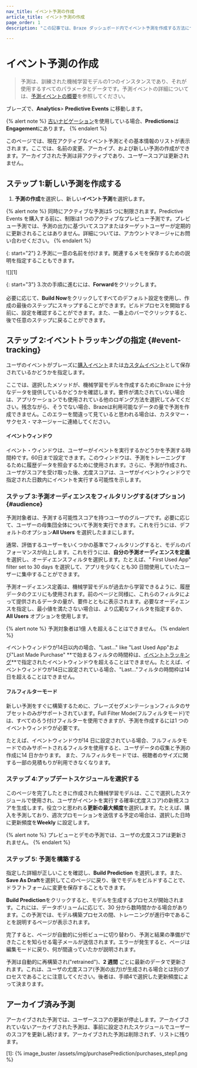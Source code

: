 ```yaml
---
nav_title: イベント予測の作成
article_title: イベント予測の作成
page_order: 1
description: "この記事では、Braze ダッシュボード内でイベント予測を作成する方法について説明します。"

---
```


# イベント予測の作成

> 予測は、訓練された機械学習モデルの1つのインスタンスであり、それが使用するすべてのパラメータとデータです。予測イベントの詳細については、[予測イベントの概要]({{site.baseurl}}/user_guide/brazeai/predictive_suite/predictive_events)を参照してください。

ブレーズで、**Analytics**> **Predictive Events** に移動します。

{% alert note %}
[古いナビゲーション]({{site.baseurl}}/navigation)を使用している場合、**Predictions**は**Engagement**にあります。
{% endalert %}

このページでは、現在アクティブなイベント予測とその基本情報のリストが表示されます。ここでは、名前の変更、アーカイブ、および新しい予測の作成ができます。アーカイブされた予測は非アクティブであり、ユーザースコアは更新されません。

## ステップ 1:新しい予測を作成する

1. **予測の作成**を選択し、新しい**イベント予測**を選択します。

{% alert note %}
同時にアクティブな予測は5 つに制限されます。Predictive Events を購入する前に、制限は1 つのアクティブなプレビュー予測です。プレビュー予測では、予測の出力に基づいてスコアまたはターゲットユーザーが定期的に更新されることはありません。詳細については、アカウントマネージャにお問い合わせください。
{% endalert %}

{: start="2"}
2\.予測に一意の名前を付けます。関連するメモを保存するための説明を指定することもできます。

![][1]

{: start="3"}
3\.次の手順に進むには、**Forward**をクリックします。<br><br>必要に応じて、**Build Now**をクリックしてすべてのデフォルト設定を使用し、作成の最後のステップにスキップすることができます。ビルドプロセスを開始する前に、設定を確認することができます。また、一番上のバーでクリックすると、後で任意のステップに戻ることができます。

## ステップ 2:イベントトラッキングの指定 {#event-tracking}

ユーザのイベントがブレーズに[購入イベント]({{site.baseurl}}/user_guide/data_and_analytics/custom_data/purchase_events/)または[カスタムイベント]({{site.baseurl}}/user_guide/data_and_analytics/custom_data/custom_events/)として保存されているかどうかを指定します。

ここでは、選択したメソッドが、機械学習モデルを作成するためにBraze に十分なデータを提供しているかどうかを確認します。要件が満たされていない場合は、アプリケーションでも使用されている他のロギング方法を選択してみてください。残念ながら、そうでない場合、Brazeは利用可能なデータの量で予測を作成できません。このエラーを間違って見ていると思われる場合は、カスタマー・サクセス・マネージャーに連絡してください。

#### イベントウィンドウ

イベント・ウィンドウは、ユーザーがイベントを実行するかどうかを予測する時間枠です。60日まで設定できます。このウィンドウは、予測をトレーニングするために履歴データを照会するために使用されます。さらに、予測が作成され、ユーザがスコアを受け取った後、尤度スコアは、ユーザがイベントウィンドウで指定された日数内にイベントを実行する可能性を示します。

### ステップ 3:予測オーディエンスをフィルタリングする(オプション) {#audience}

予測対象者は、予測する可能性スコアを持つユーザのグループです。必要に応じて、ユーザーの母集団全体について予測を実行できます。これを行うには、デフォルトのオプション**All Users** を選択したままにします。

通常、評価するユーザーをいくつかの基準でフィルタリングすると、モデルのパフォーマンスが向上します。これを行うには、**自分の予測オーディエンスを定義**を選択し、オーディエンスフィルタを選択します。たとえば、" First Used App" filter set to 30 days を選択して、アプリを少なくとも30 日間使用していたユーザーに集中することができます。

予測オーディエンス定義は、機械学習モデルが過去から学習できるように、履歴データのクエリにも使用されます。前のページと同様に、これらのフィルタによって提供されるデータの量が、要件とともに表示されます。必要なオーディエンスを指定し、最小値を満たさない場合は、より広範なフィルタを指定するか、**All Users** オプションを使用します。

{% alert note %}
予測対象者は1億 人を超えることはできません。
{% endalert %}

イベントウィンドウが14日以内の場合、"Last..." like "Last Used App"および"Last Made Purchase" **で始まるフィルタの時間枠は、[イベントトラッキング](#event-tracking)**で指定されたイベントウィンドウを超えることはできません。たとえば、イベントウィンドウが14日に設定されている場合、"Last..."フィルタの時間枠は14日を超えることはできません。

#### フルフィルターモード

新しい予測をすぐに構築するために、ブレーズセグメンテーションフィルタのサブセットのみがサポートされています。Full Filter Mode(フルフィルタモード)では、すべてのろう付けフィルターを使用できますが、予測を作成するには1 つのイベントウィンドウが必要です。 

たとえば、イベントウィンドウが14 日に設定されている場合、フルフィルタモードでのみサポートされるフィルタを使用すると、ユーザデータの収集と予測の作成に14 日かかります。 また、フルフィルタモードでは、視聴者のサイズに関する一部の見積もりが利用できなくなります。

### ステップ 4:アップデートスケジュールを選択する

このページを完了したときに作成された機械学習モデルは、ここで選択したスケジュールで使用され、ユーザがイベントを実行する確率(尤度スコア)の新規スコアを生成します。役立つと思われる**更新の最大頻度**を選択します。たとえば、購入を予測しており、週次プロモーションを送信する予定の場合は、選択した日時に更新頻度を**Weekly** に設定します。

{% alert note %}
プレビューとデモの予測では、ユーザの尤度スコアは更新されません。
{% endalert %}

### ステップ 5: 予測を構築する

指定した詳細が正しいことを確認し、**Build Prediction** を選択します。また、**Save As Draft**を選択してこのページに戻り、後でモデルをビルドすることで、ドラフトフォームに変更を保存することもできます。 

**Build Prediction**をクリックすると、モデルを生成するプロセスが開始されます。これには、データボリュームに応じて、30 分から数時間かかる場合があります。この予測では、モデル構築プロセスの間、トレーニングが進行中であることを説明するページが表示されます。

完了すると、ページが自動的に分析ビューに切り替わり、予測と結果の準備ができたことを知らせる電子メールが送信されます。エラーが発生すると、ページは編集モードに戻り、何が間違っていたかが説明されます。

予測は自動的に再構築され("retrained")、**2 週間** ごとに最新のデータで更新されます。これは、ユーザの尤度スコア(予測の出力)が生成される場合とは別のプロセスであることに注意してください。後者は、手順4で選択した更新頻度によって決まります。

## アーカイブ済み予測

アーカイブされた予測では、ユーザースコアの更新が停止します。アーカイブされていないアーカイブされた予測は、事前に設定されたスケジュールでユーザーのスコアを更新し続けます。アーカイブされた予測は削除されず、リストに残ります。

[1]: {% image_buster /assets/img/purchasePrediction/purchases_step1.png %}

